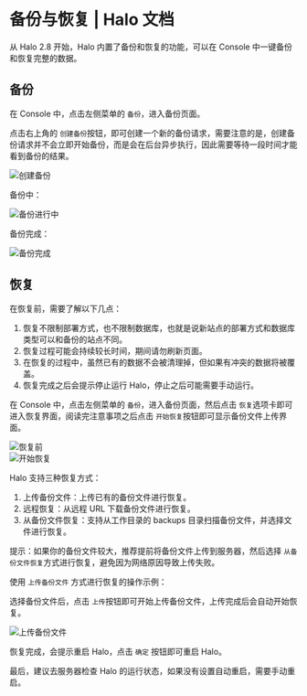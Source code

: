 # 备份与恢复 | Halo 文档

从 Halo 2.8 开始，Halo 内置了备份和恢复的功能，可以在 Console 中一键备份和恢复完整的数据。

## 备份

在 Console 中，点击左侧菜单的 `备份`​，进入备份页面。

点击右上角的 `创建备份`​ 按钮，即可创建一个新的备份请求，需要注意的是，创建备份请求并不会立即开始备份，而是会在后台异步执行，因此需要等待一段时间才能看到备份的结果。

​![创建备份](https://docs.halo.run/assets/images/create-backup-db50894574d398bffbf20b77d8ce5ff1.png)​

备份中：

​![备份进行中](https://docs.halo.run/assets/images/backup-running-ff2057b8605f43a3491c72014352d8ea.png)​

备份完成：

​![备份完成](https://docs.halo.run/assets/images/backup-complete-df9772ba86887cd0818fd8af7bbb3b88.png)​

## 恢复

在恢复前，需要了解以下几点：

1. 恢复不限制部署方式，也不限制数据库，也就是说新站点的部署方式和数据库类型可以和备份的站点不同。
2. 恢复过程可能会持续较长时间，期间请勿刷新页面。
3. 在恢复的过程中，虽然已有的数据不会被清理掉，但如果有冲突的数据将被覆盖。
4. 恢复完成之后会提示停止运行 Halo，停止之后可能需要手动运行。

在 Console 中，点击左侧菜单的 `备份`​，进入备份页面，然后点击 `恢复`​ 选项卡即可进入恢复界面，阅读完注意事项之后点击 `开始恢复`​ 按钮即可显示备份文件上传界面。

​![恢复前](https://docs.halo.run/assets/images/before-restore-34297f9709b97d1b56193efed7d75b6d.png)  
​![开始恢复](https://docs.halo.run/assets/images/restore-c583fc43abb416cfc56cf23c8941a0ee.png)​

Halo 支持三种恢复方式：

1. 上传备份文件：上传已有的备份文件进行恢复。
2. 远程恢复：从远程 URL 下载备份文件进行恢复。
3. 从备份文件恢复：支持从工作目录的 backups 目录扫描备份文件，并选择文件进行恢复。

提示：如果你的备份文件较大，推荐提前将备份文件上传到服务器，然后选择 `从备份文件恢复`​ 方式进行恢复，避免因为网络原因导致上传失败。

使用 `上传备份文件`​ 方式进行恢复的操作示例：

选择备份文件后，点击 `上传`​ 按钮即可开始上传备份文件，上传完成后会自动开始恢复。

​![上传备份文件](https://docs.halo.run/assets/images/restore-upload-30ae750f5e3c450bcada69954e7decee.png)​

恢复完成，会提示重启 Halo，点击 `确定`​ 按钮即可重启 Halo。

最后，建议去服务器检查 Halo 的运行状态，如果没有设置自动重启，需要手动重启。
